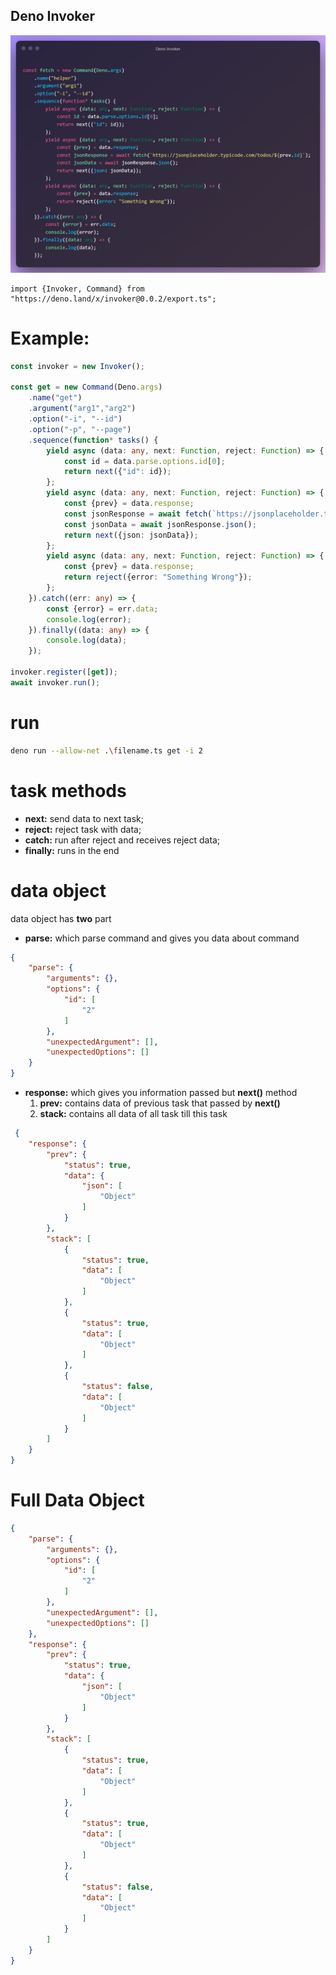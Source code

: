 ## Deno Invoker

![](.img/deno-invoker-min.png)

```
import {Invoker, Command} from "https://deno.land/x/invoker@0.0.2/export.ts";
```

# Example:

```typescript
const invoker = new Invoker();

const get = new Command(Deno.args)
    .name("get")
    .argument("arg1","arg2")
    .option("-i", "--id")
    .option("-p", "--page")
    .sequence(function* tasks() {
        yield async (data: any, next: Function, reject: Function) => {
            const id = data.parse.options.id[0];
            return next({"id": id});
        };
        yield async (data: any, next: Function, reject: Function) => {
            const {prev} = data.response;
            const jsonResponse = await fetch(`https://jsonplaceholder.typicode.com/todos/${prev.id}`);
            const jsonData = await jsonResponse.json();
            return next({json: jsonData});
        };
        yield async (data: any, next: Function, reject: Function) => {
            const {prev} = data.response;
            return reject({error: "Something Wrong"});
        };
    }).catch((err: any) => {
        const {error} = err.data;
        console.log(error);
    }).finally((data: any) => {
        console.log(data);
    });

invoker.register([get]);
await invoker.run();
```

# run
```bash
deno run --allow-net .\filename.ts get -i 2
```
# task methods

- **next:** send data to next task;
- **reject:** reject task with data;
- **catch:** run after reject and receives reject data;
- **finally:** runs in the end

# data object

data object has **two** part

- **parse:** which parse command and gives you data about command

```json
{
    "parse": {
        "arguments": {},
        "options": {
            "id": [
                "2"
            ]
        },
        "unexpectedArgument": [],
        "unexpectedOptions": []
    }
}
```

- **response:** which gives you information passed but **next()** method 
    1. **prev:** contains data of previous task that passed by **next()**
    2. **stack:** contains all data of all task till this task

```json
 {
    "response": {
        "prev": {
            "status": true,
            "data": {
                "json": [
                    "Object"
                ]
            }
        },
        "stack": [
            {
                "status": true,
                "data": [
                    "Object"
                ]
            },
            {
                "status": true,
                "data": [
                    "Object"
                ]
            },
            {
                "status": false,
                "data": [
                    "Object"
                ]
            }
        ]
    }
}
```

# Full Data Object

```json
{
    "parse": {
        "arguments": {},
        "options": {
            "id": [
                "2"
            ]
        },
        "unexpectedArgument": [],
        "unexpectedOptions": []
    },
    "response": {
        "prev": {
            "status": true,
            "data": {
                "json": [
                    "Object"
                ]
            }
        },
        "stack": [
            {
                "status": true,
                "data": [
                    "Object"
                ]
            },
            {
                "status": true,
                "data": [
                    "Object"
                ]
            },
            {
                "status": false,
                "data": [
                    "Object"
                ]
            }
        ]
    }
}
```
